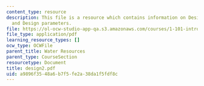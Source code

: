 ```yaml
---
content_type: resource
description: This file is a resource which contains information on Design strategies
  and Design parameters.
file: https://ol-ocw-studio-app-qa.s3.amazonaws.com/courses/1-101-introduction-to-civil-and-environmental-engineering-design-i-fall-2006/a9896f3548a6b7f5fe2a38da1f5fdf8c_design2.pdf
file_type: application/pdf
learning_resource_types: []
ocw_type: OCWFile
parent_title: Water Resources
parent_type: CourseSection
resourcetype: Document
title: design2.pdf
uid: a9896f35-48a6-b7f5-fe2a-38da1f5fdf8c
---
```

